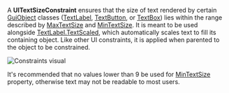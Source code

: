 A **UITextSizeConstraint** ensures that the size of text rendered by certain
[GuiObject](https://create.roblox.com/docs/reference/engine/classes/GuiObject) classes ([TextLabel](https://create.roblox.com/docs/reference/engine/classes/TextLabel), [TextButton](https://create.roblox.com/docs/reference/engine/classes/TextButton), or [TextBox](https://create.roblox.com/docs/reference/engine/classes/TextBox)) lies within the
range described by [MaxTextSize](https://create.roblox.com/docs/reference/engine/classes/UITextSizeConstraint#MaxTextSize) and
[MinTextSize](https://create.roblox.com/docs/reference/engine/classes/UITextSizeConstraint#MinTextSize). It is meant to be used
alongside [TextLabel.TextScaled](https://create.roblox.com/docs/reference/engine/classes/TextLabel#TextScaled), which automatically scales text to fill its
containing object. Like other UI constraints, it is applied when parented to
the object to be constrained.

![Constraints visual][1]

It's recommended that no values lower than 9 be used for
[MinTextSize](https://create.roblox.com/docs/reference/engine/classes/UITextSizeConstraint#MinTextSize) property, otherwise text may
not be readable to most users.

[1]: https://prod.docsiteassets.roblox.com/assets/blte9c47efb631349e0/UITextSizeConstraintDemo.gif